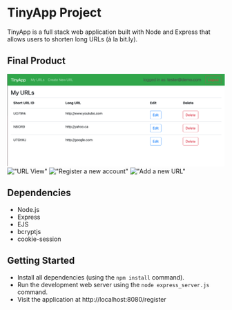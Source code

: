 # TinyApp Project

TinyApp is a full stack web application built with Node and Express that allows users to shorten long URLs (à la bit.ly).

## Final Product

!["Your URLs"](https://github.com/michaelbinnick/tinyapp/blob/master/screenshots/URL_Index.png?raw=true)
!["URL View"](#./screenshots/URL_View)
!["Register a new account"](#./screenshots/Registration)
!["Add a new URL"](#./screenshots/Create_URL)

## Dependencies

- Node.js
- Express
- EJS
- bcryptjs
- cookie-session

## Getting Started

- Install all dependencies (using the `npm install` command).
- Run the development web server using the `node express_server.js` command.
- Visit the application at http://localhost:8080/register